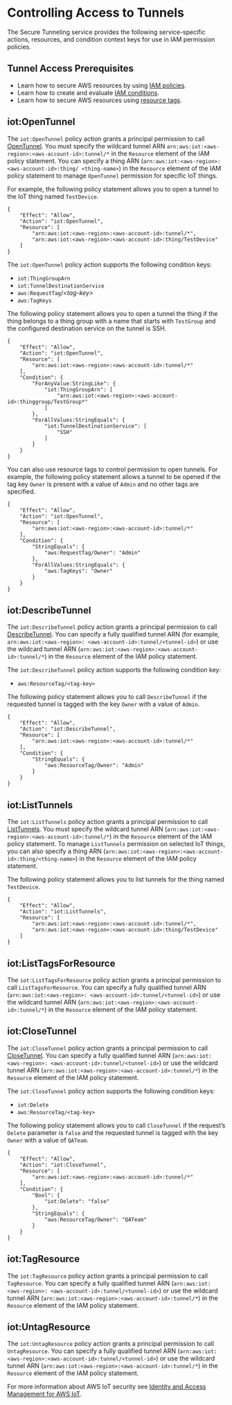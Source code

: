 # Controlling Access to Tunnels<a name="tunnel-access"></a>

The Secure Tunneling service provides the following service\-specific actions, resources, and condition context keys for use in IAM permission policies\.

## Tunnel Access Prerequisites<a name="tunnel-access-prereq"></a>
+ Learn how to secure AWS resources by using [IAM policies](https://docs.aws.amazon.com/IAM/latest/UserGuide/access_controlling.html)\.
+ Learn how to create and evaluate [IAM conditions](      https://docs.aws.amazon.com/IAM/latest/UserGuide/reference_policies_multi-value-conditions.html)\.
+ Learn how to secure AWS resources using [resource tags](https://docs.aws.amazon.com/IAM/latest/UserGuide/access_tags.html)\.

## iot:OpenTunnel<a name="open-tunnel-action"></a>

The `iot:OpenTunnel` policy action grants a principal permission to call [OpenTunnel](https://docs.aws.amazon.com/iot/latest/apireference/API_iot-secure-tunneling_OpenTunnel.html)\. You must specify the wildcard tunnel ARN `arn:aws:iot:<aws-region>:<aws-account-id>:tunnel/*` in the `Resource` element of the IAM policy statement\. You can specify a thing ARN \(`arn:aws:iot:<aws-region>:<aws-account-id>:thing/ <thing-name>`\) in the `Resource` element of the IAM policy statement to manage `OpenTunnel` permission for specific IoT things\.

For example, the following policy statement allows you to open a tunnel to the IoT thing named `TestDevice`\.

```
{
    "Effect": "Allow",
    "Action": "iot:OpenTunnel",
    "Resource": [
        "arn:aws:iot:<aws-region>:<aws-account-id>:tunnel/*",
        "arn:aws:iot:<aws-region>:<aws-account-id>:thing/TestDevice"
    ]
}
```

The `iot:OpenTunnel` policy action supports the following condition keys:
+ `iot:ThingGroupArn`
+ `iot:TunnelDestinationService`
+ `aws:RequestTag`/*<tag\-key>*
+ `aws:TagKeys`

The following policy statement allows you to open a tunnel the thing if the thing belongs to a thing group with a name that starts with `TestGroup` and the configured destination service on the tunnel is SSH\.

```
{
    "Effect": "Allow",
    "Action": "iot:OpenTunnel",
    "Resource": [
        "arn:aws:iot:<aws-region>:<aws-account-id>:tunnel/*"
    ],
    "Condition": {
        "ForAnyValue:StringLike": {
            "iot:ThingGroupArn": [
                "arn:aws:iot:<aws-region>:<aws-account-id>:thinggroup/TestGroup*"
            ]
        },
        "ForAllValues:StringEquals": {
            "iot:TunnelDestinationService": [
                "SSH"
            ]
        }
    }
}
```

You can also use resource tags to control permission to open tunnels\. For example, the following policy statement allows a tunnel to be opened if the tag key `Owner` is present with a value of `Admin` and no other tags are specified\.

```
{
    "Effect": "Allow",
    "Action": "iot:OpenTunnel",
    "Resource": [
        "arn:aws:iot:<aws-region>:<aws-account-id>:tunnel/*"
    ],
    "Condition": {
        "StringEquals": {
            "aws:RequestTag/Owner": "Admin"
        },
        "ForAllValues:StringEquals": {
            "aws:TagKeys": "Owner"
        }
    }
}
```

## iot:DescribeTunnel<a name="describe-tunnel-action"></a>

The `iot:DescribeTunnel` policy action grants a principal permission to call [DescribeTunnel](https://docs.aws.amazon.com/iot/latest/apireference/API_iot-secure-tunneling_DescribeTunnel.html)\. You can specify a fully qualified tunnel ARN \(for example, `arn:aws:iot:<aws-region>: <aws-account-id>:tunnel/<tunnel-id>`\) or use the wildcard tunnel ARN \(`arn:aws:iot:<aws-region>:<aws-account-id>:tunnel/*`\) in the `Resource` element of the IAM policy statement\.

The `iot:DescribeTunnel` policy action supports the following condition key:
+ `aws:ResourceTag/<tag-key>`

The following policy statement allows you to call `DescribeTunnel` if the requested tunnel is tagged with the key `Owner` with a value of `Admin`\.

```
{
    "Effect": "Allow",
    "Action": "iot:DescribeTunnel",
    "Resource": [
        "arn:aws:iot:<aws-region>:<aws-account-id>:tunnel/*"
    ],
    "Condition": {
        "StringEquals": {
            "aws:ResourceTag/Owner": "Admin"
        }
    }
}
```

## iot:ListTunnels<a name="list-tunnels-action"></a>

The `iot:ListTunnels` policy action grants a principal permission to call [ListTunnels](https://docs.aws.amazon.com/iot/latest/apireference/API_iot-secure-tunneling_ListTunnels.html)\. You must specify the wildcard tunnel ARN \(`arn:aws:iot:<aws-region>:<aws-account-id>:tunnel/*`\) in the `Resource` element of the IAM policy statement\. To manage `ListTunnels` permission on selected IoT things, you can also specify a thing ARN \(`arn:aws:iot:<aws-region>:<aws-account-id>:thing/<thing-name>`\) in the `Resource` element of the IAM policy statement\.

The following policy statement allows you to list tunnels for the thing named `TestDevice`\.

```
{
    "Effect": "Allow",
    "Action": "iot:ListTunnels",
    "Resource": [
        "arn:aws:iot:<aws-region>:<aws-account-id>:tunnel/*",
        "arn:aws:iot:<aws-region>:<aws-account-id>:thing/TestDevice"
    ]
}
```

## iot:ListTagsForResource<a name="list-tags-for-resource-action"></a>

The `iot:ListTagsForResource` policy action grants a principal permission to call `ListTagsForResource`\. You can specify a fully qualified tunnel ARN \(`arn:aws:iot:<aws-region>: <aws-account-id>:tunnel/<tunnel-id>`\) or use the wildcard tunnel ARN \(`arn:aws:iot:<aws-region>:<aws-account-id>:tunnel/*`\) in the `Resource` element of the IAM policy statement\.

## iot:CloseTunnel<a name="close-tunnel-action"></a>

The `iot:CloseTunnel` policy action grants a principal permission to call [CloseTunnel](https://docs.aws.amazon.com/iot/latest/apireference/API_iot-secure-tunneling_CloseTunnel.html)\. You can specify a fully qualified tunnel ARN \(`arn:aws:iot:<aws-region>: <aws-account-id>:tunnel/<tunnel-id>`\) or use the wildcard tunnel ARN \(`arn:aws:iot:<aws-region>:<aws-account-id>:tunnel/*`\) in the `Resource` element of the IAM policy statement\.

The `iot:CloseTunnel` policy action supports the following condition keys:
+ `iot:Delete`
+ `aws:ResourceTag/<tag-key>`

The following policy statement allows you to call `CloseTunnel` if the request’s `Delete` parameter is `false` and the requested tunnel is tagged with the key `Owner` with a value of `QATeam`\.

```
{
    "Effect": "Allow",
    "Action": "iot:CloseTunnel",
    "Resource": [
        "arn:aws:iot:<aws-region>:<aws-account-id>:tunnel/*"
    ],
    "Condition": {
        "Bool": {
            "iot:Delete": "false"
        },
        "StringEquals": {
            "aws:ResourceTag/Owner": "QATeam"
        }
    }
}
```

## iot:TagResource<a name="tag-resource-action"></a>

The `iot:TagResource` policy action grants a principal permission to call `TagResource`\. You can specify a fully qualified tunnel ARN \(`arn:aws:iot:<aws-region>: <aws-account-id>:tunnel/<tunnel-id>`\) or use the wildcard tunnel ARN \(`arn:aws:iot:<aws-region>:<aws-account-id>:tunnel/*`\) in the `Resource` element of the IAM policy statement\.

## iot:UntagResource<a name="untag-resource-action"></a>

The `iot:UntagResource` policy action grants a principal permission to call `UntagResource`\. You can specify a fully qualified tunnel ARN \(`arn:aws:iot:<aws-region>:<aws-account-id>:tunnel/<tunnel-id>`\) or use the wildcard tunnel ARN \(`arn:aws:iot:<aws-region>:<aws-account-id>:tunnel/*`\) in the `Resource` element of the IAM policy statement\.

For more information about AWS IoT security see [Identity and Access Management for AWS IoT](security-iam.md)\.